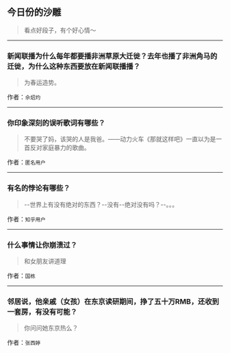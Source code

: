 ## 今日份的沙雕

> 看点好段子，有个好心情～


 
---

### 新闻联播为什么每年都要播非洲草原大迁徙？去年也播了非洲角马的迁徙，为什么这种东西要放在新闻联播播？

> 为春运造势。


作者：`佘炤灼`

---

### 你印象深刻的误听歌词有哪些？

> 不要哭了妈，该哭的人是我爸。——动力火车《那就这样吧》一直以为是一首反对家庭暴力的歌曲。


作者：`匿名用户`

---

### 有名的悖论有哪些？

> --世界上有没有绝对的东西？--没有--绝对没有吗？--。。。


作者：`知乎用户`

---

### 什么事情让你崩溃过？

> 和女朋友讲道理


作者：`国栋`

---

### 邻居说，他亲戚（女孩）在东京读研期间，挣了五十万RMB，还收到一套房，有没有可能？

> 你问问她东京热么？


作者：`张西婷`